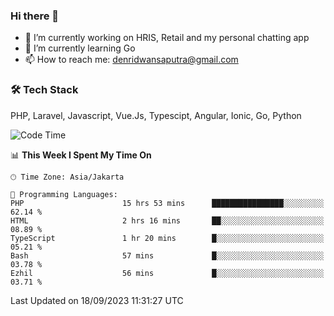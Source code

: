 ### Hi there 👋

- 🔭 I’m currently working on HRIS, Retail and my personal chatting app
- 🌱 I’m currently learning Go
- 📫 How to reach me: denridwansaputra@gmail.com


### 🛠 Tech Stack
PHP, Laravel, Javascript, Vue.Js, Typescipt, Angular, Ionic, Go, Python


<!--START_SECTION:waka-->
![Code Time](http://img.shields.io/badge/Code%20Time-3%2C712%20hrs%2046%20mins-blue)

📊 **This Week I Spent My Time On** 

```text
🕑︎ Time Zone: Asia/Jakarta

💬 Programming Languages: 
PHP                      15 hrs 53 mins      ████████████████░░░░░░░░░   62.14 % 
HTML                     2 hrs 16 mins       ██░░░░░░░░░░░░░░░░░░░░░░░   08.89 % 
TypeScript               1 hr 20 mins        █░░░░░░░░░░░░░░░░░░░░░░░░   05.21 % 
Bash                     57 mins             █░░░░░░░░░░░░░░░░░░░░░░░░   03.78 % 
Ezhil                    56 mins             █░░░░░░░░░░░░░░░░░░░░░░░░   03.71 % 
```


 Last Updated on 18/09/2023 11:31:27 UTC
<!--END_SECTION:waka-->
